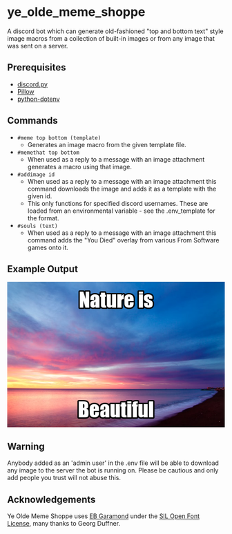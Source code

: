 # ye_olde_meme_shoppe

A discord bot which can generate old-fashioned "top and bottom text" style image macros from a collection of built-in images or from any image that was sent on a server.

## Prerequisites

- [discord.py](https://github.com/Rapptz/discord.py)
- [Pillow](https://github.com/python-pillow/Pillow)
- [python-dotenv](https://github.com/theskumar/python-dotenv)

## Commands

- `#meme top bottom (template)`
  - Generates an image macro from the given template file.
- `#memethat top bottom`
  - When used as a reply to a message with an image attachment generates a macro using that image.
- `#addimage id`
  - When used as a reply to a message with an image attachment this command downloads the image and adds it as a template with the given id.
  - This only functions for specified discord usernames. These are loaded from an environmental variable - see the .env_template for the format.
- `#souls (text)`
  - When used as a reply to a message with an image attachment this command adds the "You Died" overlay from various From Software games onto it.

## Example Output

![Image of a sunrise with "Nature is beautiful" written on it](/res/example.png)

## Warning

Anybody added as an 'admin user' in the .env file will be able to download any image to the server the bot is running on. Please be cautious and only add people you trust will not abuse this.

## Acknowledgements

Ye Olde Meme Shoppe uses [EB Garamond](http://www.georgduffner.at/ebgaramond/) under the [SIL Open Font License](https://scripts.sil.org/cms/scripts/page.php?site_id=nrsi&id=OFL), many thanks to Georg Duffner.
